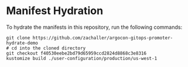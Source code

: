 # Manifest Hydration

To hydrate the manifests in this repository, run the following commands:

```shell
git clone https://github.com/zachaller/argocon-gitops-promoter-hydrate-demo
# cd into the cloned directory
git checkout f40530eebe2bd79d65959ccd2824d8868c3e8316
kustomize build ./user-configuration/production/us-west-1
```
